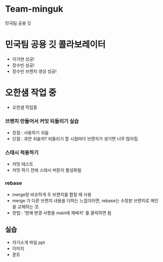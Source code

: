 # Team-minguk
민국팀 공용 깃

# 민국팀 공용 깃 콜라보레이터
- 이가현 성공!
- 장수빈 성공!
- 장수빈 브렌치 생성 성공!

# 오한샘 작업 중
 - 오한샘 작업중

### 브랜치 만들어서 커밋 되돌리기 실습
 - 장점 : 사용하기 쉬움
 - 단점 : 과연 쉬술까? 되돌리기 할 시점마다 브랜치가 생기면 너무 많아짐

 ### 스태시 적용하기
 - 커밋 테스트
 - 커밋 하기 전에 스태시 버튼이 활성화됨
 
### rebase
- merge랑 비슷하게 두 브랜치를 합칠 때 사용
- merge 가 다른 브랜치 내용을 더하는 느낌이라면, rebase는 수정본 브랜치로 메인을 교체하는 것. 
- 방법 : '현재 변경 사항을 main에 재배치' 를 클릭하면 됨

## 실습
- 자기소개 파일 ppt 
- 이미지 
- 폰트 